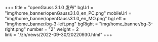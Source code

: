 +++
title = "openGauss 3.1.0 发布" 
bgUrl = "img/home_banner/openGauss3.1.0_en_PC.png"
mobileUrl = "img/home_banner/openGauss3.1.0_en_MO.png"
bgLeft = "img/home_banner/bg-3-left.png"
bgRight = "img/home_banner/bg-3-right.png"
number = "2"
weight =  2   
link = "/zh/news/2022-09-30/20220930.html"
+++
